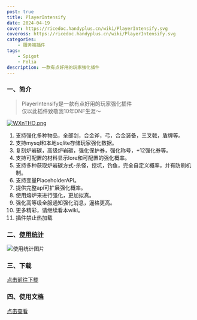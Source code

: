 ```yaml
---
post: true
title: PlayerIntensify
date: 2024-04-19
cover: https://ricedoc.handyplus.cn/wiki/PlayerIntensify.svg
coveross: https://ricedoc.handyplus.cn/wiki/PlayerIntensify.svg
categories:
    - 服务端插件
tags:
    - Spigot
    - Folia
description: 一款有点好用的玩家强化插件
---
```


### 一、简介

> PlayerIntensify是一款有点好用的玩家强化插件  
> 仅以此插件致敬我10年DNF生涯～

[![WXnTHO.png](https://z3.ax1x.com/2021/07/30/WXnTHO.png)](https://imgtu.com/i/WXnTHO)

1. 支持强化多种物品，全部剑，合金斧，弓，合金装备，三叉戟，盾牌等。
2. 支持mysql和本地sqlite存储玩家强化数据。
3. 复刻炉岩碳，高级炉岩碳，强化保护券，强化称号，+12强化券等。
4. 支持可配置的材料显示lore和可配置的强化概率。
5. 支持多种获取炉岩碳方式-杀怪，挖坑，钓鱼，完全自定义概率，并有防刷机制。
6. 支持变量PlaceholderAPI。
7. 提供完整api可扩展强化概率。
8. 使用熔炉来进行强化，更加拟真。
9. 强化高等级全服通知强化消息，逼格更高。
10. 更多精彩，请继续看本wiki。
11. 插件禁止热加载

### 二、[使用统计](https://bstats.org/plugin/bukkit/PlayerIntensify/10303)

![使用统计图片](https://bstats.org/signatures/bukkit/PlayerIntensify.svg)

### 三、下载

[点击前往下载](https://www.alipan.com/s/HjPyGxVA1h4)

### 四、使用文档

[点击查看](https://ricedoc.handyplus.cn/wiki/PlayerIntensify/README)


